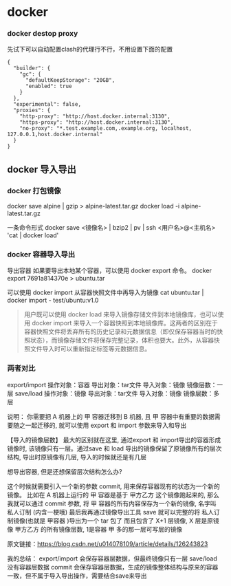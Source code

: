 # docker

### docker destop proxy

先试下可以自动配置clash的代理行不行，不用设置下面的配置
```
{
  "builder": {
    "gc": {
      "defaultKeepStorage": "20GB",
      "enabled": true
    }
  },
  "experimental": false,
  "proxies": {
    "http-proxy": "http://host.docker.internal:3130",
    "https-proxy": "http://host.docker.internal:3130",
    "no-proxy": "*.test.example.com,.example.org, localhost, 127.0.0.1,host.docker.internal"
  }
}
```


## docker 导入导出

### docker 打包镜像

docker save alpine | gzip > alpine-latest.tar.gz
docker load -i alpine-latest.tar.gz

一条命令形式
docker save <镜像名> | bzip2 | pv | ssh <用户名>@<主机名> 'cat | docker load'

### docker 容器导入导出

导出容器
如果要导出本地某个容器，可以使用 docker export 命令。
docker export 7691a814370e > ubuntu.tar

可以使用 docker import 从容器快照文件中再导入为镜像
cat ubuntu.tar | docker import - test/ubuntu:v1.0

>用户既可以使用 docker load 来导入镜像存储文件到本地镜像库，也可以使用 docker import 来导入一个容器快照到本地镜像库。这两者的区别在于容器快照文件将丢弃所有的历史记录和元数据信息（即仅保存容器当时的快照状态），而镜像存储文件将保存完整记录，体积也要大。此外，从容器快照文件导入时可以重新指定标签等元数据信息。

### 两者对比

export/import 操作对象：容器 导出对象：tar文件 导入对象：镜像 镜像层数：一层
save/load 操作对象：镜像 导出对象：tar文件 导入对象：镜像 镜像层数：多层

说明：
你需要把 A 机器上的 甲 容器迁移到 B 机器, 且 甲 容器中有重要的数据需要随之一起迁移的, 就可以使用 export 和 import 参数来导入和导出

【导入的镜像层数】
最大的区别就在这里, 通过export 和 import导出的容器形成镜像时, 该镜像只有一层。通过save 和 load 导出的镜像保留了原镜像所有的层次结构, 导出时原镜像有几层, 导入的时候就还是有几层

想导出容器, 但是还想保留层次结构怎么办?

这个时候就需要引入一个新的参数 commit, 用来保存容器现有的状态为一个新的镜像。
比如在 A 机器上运行的 甲 容器是基于 甲方乙方 这个镜像跑起来的, 那么我就可以通过 commit 参数, 将 甲 容器的所有内容保存为一个新的镜像, 名字叫 私人订制 (内含一梗哦) 最后我再通过镜像导出工具 save 就可以完整的将 私人订制镜像(也就是 甲容器 )导出为一个 tar 包了
而且包含了 X+1 层镜像, X 层是原镜像 甲方乙方 的所有镜像层数, 1是容器 甲 多的那一层可写层的镜像

原文链接：https://blog.csdn.net/u014078109/article/details/126243823

我的总结：
export/import 会保存容器层数据，但最终镜像只有一层
save/load 没有容器层数据
commit 会保存容器层数据，生成的镜像整体结构与原来的容器一致，但不属于导入导出操作，需要结合save来导出